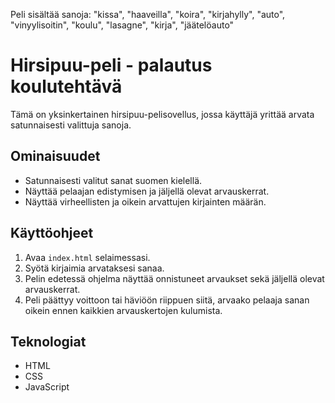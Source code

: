 Peli sisältää sanoja:
 "kissa", 
  "haaveilla",
  "koira", 
  "kirjahylly",
  "auto", 
  "vinyylisoitin",
  "koulu", 
  "lasagne",
  "kirja",
  "jäätelöauto"

# Hirsipuu-peli - palautus koulutehtävä

Tämä on yksinkertainen hirsipuu-pelisovellus, jossa käyttäjä yrittää arvata satunnaisesti valittuja sanoja.

## Ominaisuudet

- Satunnaisesti valitut sanat suomen kielellä.
- Näyttää pelaajan edistymisen ja jäljellä olevat arvauskerrat.
- Näyttää virheellisten ja oikein arvattujen kirjainten määrän.

## Käyttöohjeet

1. Avaa `index.html` selaimessasi.
2. Syötä kirjaimia arvataksesi sanaa.
3. Pelin edetessä ohjelma näyttää onnistuneet arvaukset sekä jäljellä olevat arvauskerrat.
4. Peli päättyy voittoon tai häviöön riippuen siitä, arvaako pelaaja sanan oikein ennen kaikkien arvauskertojen kulumista.

## Teknologiat

- HTML
- CSS
- JavaScript

